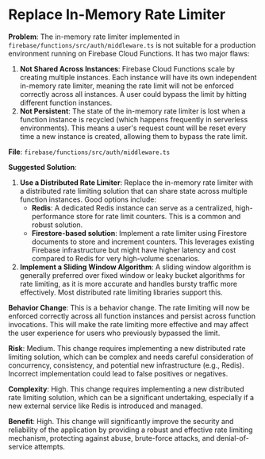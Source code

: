 # Replace In-Memory Rate Limiter

**Problem**: The in-memory rate limiter implemented in `firebase/functions/src/auth/middleware.ts` is not suitable for a production environment running on Firebase Cloud Functions. It has two major flaws:
1. **Not Shared Across Instances**: Firebase Cloud Functions scale by creating multiple instances. Each instance will have its own independent in-memory rate limiter, meaning the rate limit will not be enforced correctly across all instances. A user could bypass the limit by hitting different function instances.
2. **Not Persistent**: The state of the in-memory rate limiter is lost when a function instance is recycled (which happens frequently in serverless environments). This means a user's request count will be reset every time a new instance is created, allowing them to bypass the rate limit.

**File**: `firebase/functions/src/auth/middleware.ts`

**Suggested Solution**:
1. **Use a Distributed Rate Limiter**: Replace the in-memory rate limiter with a distributed rate limiting solution that can share state across multiple function instances. Good options include:
    - **Redis**: A dedicated Redis instance can serve as a centralized, high-performance store for rate limit counters. This is a common and robust solution.
    - **Firestore-based solution**: Implement a rate limiter using Firestore documents to store and increment counters. This leverages existing Firebase infrastructure but might have higher latency and cost compared to Redis for very high-volume scenarios.
2. **Implement a Sliding Window Algorithm**: A sliding window algorithm is generally preferred over fixed window or leaky bucket algorithms for rate limiting, as it is more accurate and handles bursty traffic more effectively. Most distributed rate limiting libraries support this.

**Behavior Change**: This is a behavior change. The rate limiting will now be enforced correctly across all function instances and persist across function invocations. This will make the rate limiting more effective and may affect the user experience for users who previously bypassed the limit.

**Risk**: Medium. This change requires implementing a new distributed rate limiting solution, which can be complex and needs careful consideration of concurrency, consistency, and potential new infrastructure (e.g., Redis). Incorrect implementation could lead to false positives or negatives.

**Complexity**: High. This change requires implementing a new distributed rate limiting solution, which can be a significant undertaking, especially if a new external service like Redis is introduced and managed.

**Benefit**: High. This change will significantly improve the security and reliability of the application by providing a robust and effective rate limiting mechanism, protecting against abuse, brute-force attacks, and denial-of-service attempts.